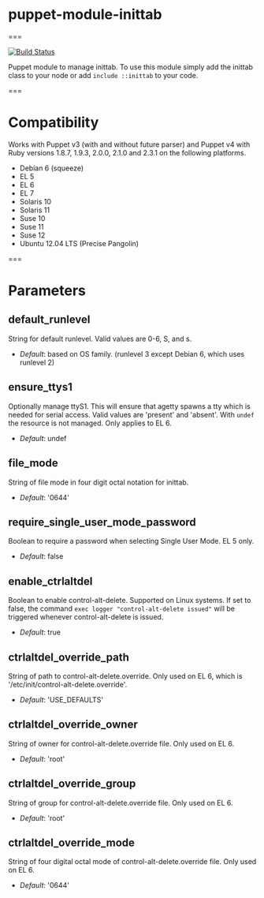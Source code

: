 # puppet-module-inittab
===

[![Build Status](https://api.travis-ci.org/ghoneycutt/puppet-module-inittab.png?branch=master)](https://travis-ci.org/ghoneycutt/puppet-module-inittab)

Puppet module to manage inittab. To use this module simply add the inittab
class to your node or add `include ::inittab` to your code.

===

# Compatibility

Works with Puppet v3 (with and without future parser) and Puppet v4 with
Ruby versions 1.8.7, 1.9.3, 2.0.0, 2.1.0 and 2.3.1 on the following
platforms.

* Debian 6 (squeeze)
* EL 5
* EL 6
* EL 7
* Solaris 10
* Solaris 11
* Suse 10
* Suse 11
* Suse 12
* Ubuntu 12.04 LTS (Precise Pangolin)

===

# Parameters

default_runlevel
----------------
String for default runlevel. Valid values are 0-6, S, and s.

- *Default*: based on OS family. (runlevel 3 except Debian 6, which uses runlevel 2)

ensure_ttys1
------------
Optionally manage ttyS1. This will ensure that agetty spawns a tty which is needed for serial access. Valid values are 'present' and 'absent'. With `undef` the resource is not managed. Only applies to EL 6.

- *Default*: undef

file_mode
---------
String of file mode in four digit octal notation for inittab.

- *Default*: '0644'

require_single_user_mode_password
---------------------------------
Boolean to require a password when selecting Single User Mode. EL 5 only.

- *Default*: false

enable_ctrlaltdel
-----------------
Boolean to enable control-alt-delete. Supported on Linux systems. If set to false, the command `exec logger "control-alt-delete issued"` will be triggered whenever control-alt-delete is issued.

- *Default*: true

ctrlaltdel_override_path
------------------------
String of path to control-alt-delete.override. Only used on EL 6, which is '/etc/init/control-alt-delete.override'.

- *Default*: 'USE_DEFAULTS'

ctrlaltdel_override_owner
-------------------------
String of owner for control-alt-delete.override file. Only used on EL 6.

- *Default*: 'root'

ctrlaltdel_override_group
-------------------------
String of group for control-alt-delete.override file. Only used on EL 6.

- *Default*: 'root'

ctrlaltdel_override_mode
------------------------
String of four digital octal mode of control-alt-delete.override file. Only used on EL 6.

- *Default*: '0644'
